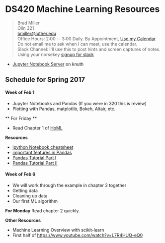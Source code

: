 # DS420 Machine Learning Resources


> Brad Miller <br />
> Olin 321 <br />
> bmiller@luther.edu <br />
> Office Hours: 2:00 -- 3:00 Daily.  By Appointment, [Use my Calendar](https://calendar.google.com/calendar/embed?mode=WEEK&src=millbr02%40luther.edu&ctz=America/Chicago)  Do not email me to ask when I can meet, use the calendar. <br />
> Slack Channel:  I'll use this to post hints and screen captures of notes.  Using your norsekey [signup for slack](https://luthercs.slack.com/signup)

* [Jupyter Notebook Server](https://knuth.luther.edu:8443) on knuth

## Schedule for Spring 2017


#### Week of Feb 1

* Jupyter Notebooks and Pandas (If you were in 320 this is review)
* Plotting with Pandas, matplotlib, Bokeh, Altair, etc.

** For Friday **

* Read Chapter 1 of [HoML](http://shop.oreilly.com/product/0636920052289.do)

**Resources**

* [ipython Notebook cheatsheet](http://nbviewer.ipython.org/github/pybokeh/ipython_notebooks/blob/master/pandas/PandasCheatSheet.ipynb#options)
* [important features in Pandas](http://nbviewer.ipython.org/urls/gist.github.com/wesm/4757075/raw/a72d3450ad4924d0e74fb57c9f62d1d895ea4574/PandasTour.ipynb)
* [Pandas Tutorial Part I](https://www.dataquest.io/blog/pandas-python-tutorial/)
* [Pandas Tutorial Part II](https://www.dataquest.io/blog/pandas-tutorial-python-2/)

#### Week of Feb 6

* We will work through the example in chapter 2 together
* Getting data
* Cleaning up data
* Our first ML algorithm

**For Monday** Read chapter 2 quickly.

**Other Resources**

* Machine Learning Overview with scikit-learn
* First half of https://www.youtube.com/watch?v=L7R4HUQ-eQ0
